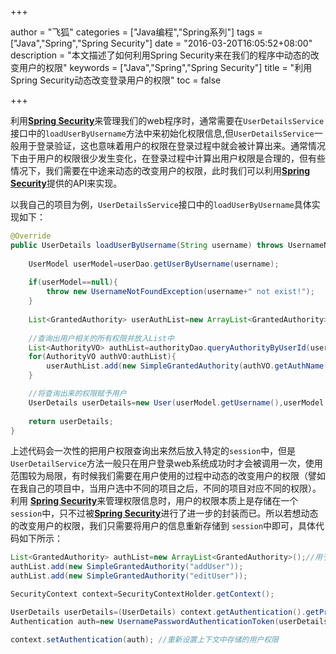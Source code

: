 +++

author = "飞狐"
categories = ["Java编程","Spring系列"]
tags = ["Java","Spring","Spring Security"]
date = "2016-03-20T16:05:52+08:00"
description = "本文描述了如何利用Spring Security来在我们的程序中动态的改变用户的权限"
keywords = ["Java","Spring","Spring Security"]
title = "利用Spring Security动态改变登录用户的权限"
toc = false

+++

利用[**Spring Security**](http://projects.spring.io/spring-security/)来管理我们的web程序时，通常需要在`UserDetailsService`接口中的`loadUserByUsername`方法中来初始化权限信息,但`UserDetailsService`一般用于登录验证，这也意味着用户的权限在登录过程中就会被计算出来。通常情况下由于用户的权限很少发生变化，在登录过程中计算出用户权限是合理的，但有些情况下，我们需要在中途来动态的改变用户的权限，此时我们可以利用[**Spring Security**](http://projects.spring.io/spring-security/)提供的API来实现。
<!--more-->

以我自己的项目为例，`UserDetailsService`接口中的`loadUserByUsername`具体实现如下：
```java
@Override
public UserDetails loadUserByUsername(String username) throws UsernameNotFoundException {
       
	UserModel userModel=userDao.getUserByUsername(username);
       
	if(userModel==null){
		throw new UsernameNotFoundException(username+" not exist!");
	}
	
	List<GrantedAuthority> userAuthList=new ArrayList<GrantedAuthority>();
    
	//查询出用户相关的所有权限并放入List中
	List<AuthorityVO> authList=authorityDao.queryAuthorityByUserId(userModel.getId());
	for(AuthorityVO authVO:authList){
		userAuthList.add(new SimpleGrantedAuthority(authVO.getAuthName()));
	}

	//将查询出来的权限赋予用户
	UserDetails userDetails=new User(userModel.getUsername(),userModel.getPassword(),true,true,true,true,userAuthList);
	
	return userDetails;
}
```
上述代码会一次性的把用户权限查询出来然后放入特定的`session`中，但是`UserDetailService`方法一般只在用户登录web系统成功时才会被调用一次，使用范围较为局限，有时候我们需要在用户使用的过程中动态的改变用户的权限（譬如在我自己的项目中，当用户选中不同的项目之后，不同的项目对应不同的权限）。利用 [**Spring Security**](http://projects.spring.io/spring-security/)来管理权限信息时，用户的权限本质上是存储在一个 `session`中，只不过被[**Spring Security**](http://projects.spring.io/spring-security/)进行了进一步的封装而已。所以若想动态的改变用户的权限，我们只需要将用户的信息重新存储到 `session`中即可，具体代码如下所示：

```java
List<GrantedAuthority> authList=new ArrayList<GrantedAuthority>();//用于存储修改之后的权限列表
authList.add(new SimpleGrantedAuthority("addUser"));
authList.add(new SimpleGrantedAuthority("editUser"));

SecurityContext context=SecurityContextHolder.getContext();

UserDetails userDetails=(UserDetails) context.getAuthentication().getPrincipal();
Authentication auth=new UsernamePasswordAuthenticationToken(userDetails,userDetails.getPassword(),authList);

context.setAuthentication(auth); //重新设置上下文中存储的用户权限
```
